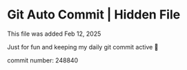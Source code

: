 # Git Auto Commit | Hidden File

This file was added Feb 12, 2025

Just for fun and keeping my daily git commit active 🤪

commit number: 248840
